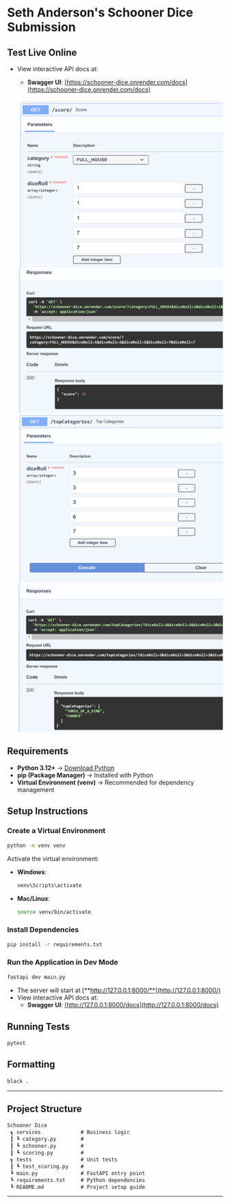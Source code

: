 # Seth Anderson's Schooner Dice Submission

## Test Live Online
- View interactive API docs at:
  - **Swagger UI**: [https://schooner-dice.onrender.com/docs](https://schooner-dice.onrender.com/docs)

  ![alt text](images/image.png)
  ![alt text](images/image-1.png)
  ![alt text](images/image-2.png)
  ![alt text](images/image-3.png)

## Requirements

- **Python 3.12+** → [Download Python](https://www.python.org/downloads/)
- **pip (Package Manager)** → Installed with Python
- **Virtual Environment (venv)** → Recommended for dependency management

## Setup Instructions

### Create a Virtual Environment

```bash
python -m venv venv
```

Activate the virtual environment:

- **Windows**:
  ```bash
  venv\Scripts\activate
  ```
- **Mac/Linux**:
  ```bash
  source venv/bin/activate
  ```

### Install Dependencies

```bash
pip install -r requirements.txt
```

### Run the Application in Dev Mode

```bash
fastapi dev main.py
```

- The server will start at [**http://127.0.0.1:8000/**](http://127.0.0.1:8000/)
- View interactive API docs at:
  - **Swagger UI**: [http://127.0.0.1:8000/docs](http://127.0.0.1:8000/docs)

## Running Tests

```bash
pytest
```

## Formatting

```bash
black .
```

---

## Project Structure

```
Schooner Dice
 ┓ services             # Business logic
 ┃ ┗ category.py        # 
 ┃ ┗ schooner.py        # 
 ┃ ┗ scoring.py         # 
 ┓ tests                # Unit tests
 ┃ ┗ test_scoring.py    # 
 ┗ main.py              # FastAPI entry point
 ┗ requirements.txt     # Python dependencies
 ┗ README.md            # Project setup guide
```

---
